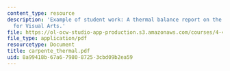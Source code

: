 ```yaml
---
content_type: resource
description: 'Example of student work: A thermal balance report on the Carpenter Center
  for Visual Arts.'
file: https://ol-ocw-studio-app-production.s3.amazonaws.com/courses/4-401-introduction-to-building-technology-spring-2006/8a99418b67a6798087253cbd09b2ea59_carpente_thermal.pdf
file_type: application/pdf
resourcetype: Document
title: carpente_thermal.pdf
uid: 8a99418b-67a6-7980-8725-3cbd09b2ea59
---
```

